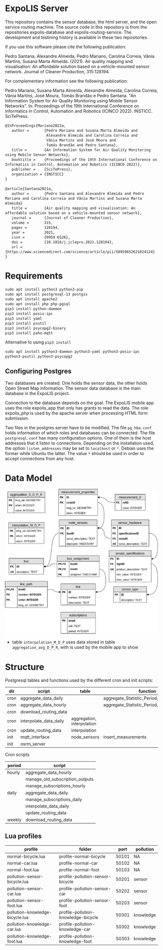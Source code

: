 # ExpoLIS Server

This repository contains the sensor database, the html server, and the open service routing machine.  The source code in this repository is from the repositories expolis-database and expolis-routing-service.  The development and testining history is available in these two repositories.

If you use this software please cite the following publication:

Pedro Santana, Alexandre Almeida, Pedro Mariano, Carolina Correia, Vânia Martins, Susana Marta Almeida. (2021). Air quality mapping and visualisation: An affordable solution based on a vehicle-mounted sensor network. Journal of Cleaner Production, 315:128194.

For complementary information see the following publication:

Pedro Mariano, Susana Marta Almeida, Alexandre Almeida, Carolina Correia, Vânia Martins, José Moura, Tomás Brandão e Pedro Santana. "An Information System for Air Quality Monitoring using Mobile Sensor Networks". In: Proceedings of the 19th International Conference on Informatics in Control, Automation and Robotics (ICINCO 2022). INSTICC. SciTePress.

    @InProceedings{Mariano2022a,
       author =       {Pedro Mariano and Susana Marta Almeida and
                       Alexandre Almeida and Carolina Correia and
                       Vânia Martins and José Moura and
                       Tomás Brandão and Pedro Santana},
       title =        {An Information System for Air Quality Monitoring using Mobile Sensor Networks},
       booktitle =    {Proceedings of the 19th International Conference on Informatics in Control, Automation and Robotics (ICINCO 2022)},
       publisher =    {SciTePress},
       organization = {INSTICC}
    }
    
    @article{Santana2021a,
       author =       {Pedro Santana and Alexandre Almeida and Pedro Mariano and Carolina Correia and Vânia Martins and Susana Marta Almeida}
       title =        {Air quality mapping and visualisation: An affordable solution based on a vehicle-mounted sensor network},
       journal =      {Journal of Cleaner Production},
       volume =       315,
       pages =        128194,
       year =         2021,
       issn =         {0959-6526},
       doi =          {10.1016/j.jclepro.2021.128194},
       url =          {https://www.sciencedirect.com/science/article/pii/S0959652621024124}
    }

# Requirements

    sudo apt install python3 python3-pip
    sudo apt install postgresql-13 postgis
    sudo apt install apache2
    sudo apt install php php-pgsql
    pip3 install python-daemon
    pip3 install posix-ipc
    pip3 install yaml
    pip3 install psutil
    pip3 install psycopg2-binary
    pip3 install paho-mqtt

Alternative to using `pip3 install`

    sudo apt install python3-daemon python3-yaml python3-posix-ipc python3-psutil python3-psycopg2

## Configuring Postgres

Two databases are created. One holds the sensor data, the other holds Open Street Map information. The sensor data
database is the main database in the ExpoLIS project.

Connection to the database depends on the goal. The ExpoLIS mobile app uses the role expolis_app that only has grants
to read the data. The role expolis_php is used by the apache server when processing HTML form submission.

Two files in the postgres server have to be modified. The file `pg_hba.conf` holds information of which roles and
databases can be connected. The file `postgresql.conf` has many configuration options. One of them is the host
addresses that it listen to connections. Depending on the installation used, the option `listen_addresses` may be set to
`localhost` or `*`.  Debian uses the former while Ubuntu the latter. The value `*` should be used in order to accept
connections from any host.

# Data Model

![Overview of the data model](doc/entity-relation-database.png)

* table `interpolation_M_D_P` uses data stored in table `aggregation_avg_D_P_R`, with  is used by the mobile app to show

# Structure

Postgresql tables and functions used by the different cron and init scripts:

| dir  | script                 | table                      | function                                   |
|------|------------------------|----------------------------|--------------------------------------------|
| cron | aggregate_data_daily   |                            | aggregate_Statistic_Period_Resolution_Data |
| cron | aggregate_data_hourly  |                            | aggregate_Statistic_Period_Resolution_Data |
| cron | download_routing_data  |                            |                                            |
| cron | interpolate_data_daily | aggregation, interpolation |                                            |
| cron | update_routing_data    | interpolation              |                                            |
| init | mqtt_interface         | node_sensors               | insert_measurements                        |
| init | osrm_server            |                            |                                            |

Cron scripts

| period | script                          |
|--------|---------------------------------|
| hourly | aggregate_data_hourly           |
|        | manage_old_subscription_outputs |
|        | manage_subscriptions_hourly     |
| daily  | aggregate_data_daily            |
|        | manage_subscriptions_daily      |
|        | interpolate_data_daily          |
|        | update_routing_data             |
| weekly | download_routing_data           |

## Lua profiles 

| profile                         | folder                              | port  | pollution |
|---------------------------------|-------------------------------------|-------|-----------|
| normal-bicycle.lua              | profile-normal-bicycle              | 50101 | NA        |
| normal-car.lua                  | profile-normal-car                  | 50102 | NA        |
| normal-foot.lua                 | profile-normal-foot                 | 50103 | NA        |
| pollution-sensor-bicycle.lua    | profile-pollution-sensor-bicycle    | 50201 | sensor    |
| pollution-sensor-car.lua        | profile-pollution-sensor-car        | 50202 | sensor    |
| pollution-sensor-foot.lua       | profile-pollution-sensor-foot       | 50203 | sensor    |
| pollution-knowledge-bicycle.lua | profile-pollution-knowledge-bicycle | 50301 | knowledge |
| pollution-knowledge-car.lua     | profile-pollution-knowledge-car     | 50302 | knowledge |
| pollution-knowledge-foot.lua    | profile-pollution-knowledge-foot    | 50303 | knowledge |
